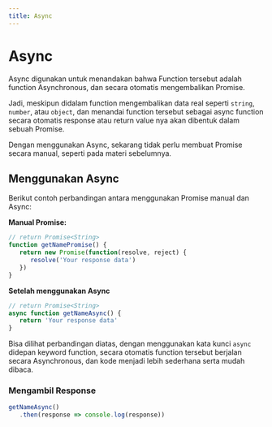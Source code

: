 ```yaml
---
title: Async
---
```


# Async

Async digunakan untuk menandakan bahwa Function tersebut adalah function Asynchronous, dan secara otomatis mengembalikan Promise. 

Jadi, meskipun didalam function mengembalikan data real seperti `string`, `number`, atau `object`, dan menandai function tersebut sebagai async function secara otomatis response atau return value nya akan dibentuk dalam sebuah Promise.

Dengan menggunakan Async, sekarang tidak perlu membuat Promise secara manual, seperti pada materi sebelumnya.

## Menggunakan Async

Berikut contoh perbandingan antara menggunakan Promise manual dan Async:

**Manual Promise:**

```js
// return Promise<String>
function getNamePromise() {
   return new Promise(function(resolve, reject) {
      resolve('Your response data')
   })
}
```

**Setelah menggunakan Async**

```js
// return Promise<String>
async function getNameAsync() {
   return 'Your response data'
}
```

Bisa dilihat perbandingan diatas, dengan menggunakan kata kunci `async` didepan keyword function, secara otomatis function tersebut berjalan secara Asynchronous, dan kode menjadi lebih sederhana serta mudah dibaca.

### Mengambil Response

```js
getNameAsync()
   .then(response => console.log(response))
```